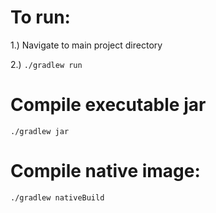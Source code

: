 # To run:

1.) Navigate to main project directory 

2.) `./gradlew run`

# Compile executable jar 

`./gradlew jar`

# Compile native image:

`./gradlew nativeBuild`
